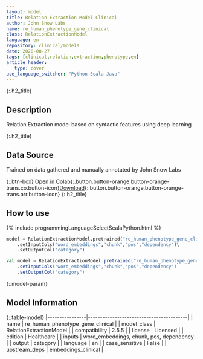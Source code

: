 ```yaml
---
layout: model
title: Relation Extraction Model Clinical
author: John Snow Labs
name: re_human_phenotype_gene_clinical
class: RelationExtractionModel
language: en
repository: clinical/models
date: 2020-08-27
tags: [clinical,relation,extraction,phenotype,en]
article_header:
   type: cover
use_language_switcher: "Python-Scala-Java"
---
```


{:.h2_title}
## Description
Relation Extraction model based on syntactic features using deep learning  




{:.h2_title}
## Data Source
Trained on data gathered and manually annotated by John Snow Labs

{:.btn-box}
[Open in Colab](https://colab.research.google.com/github/JohnSnowLabs/spark-nlp-workshop/blob/master/tutorials/Certification_Trainings/Healthcare/10.Clinical_Relation_Extraction.ipynb){:.button.button-orange.button-orange-trans.co.button-icon}[Download](https://s3.amazonaws.com/auxdata.johnsnowlabs.com/clinical/models/re_human_phenotype_gene_clinical_en_2.5.5_2.4_1598560152543.zip){:.button.button-orange.button-orange-trans.arr.button-icon}
{:.h2_title}
## How to use 
<div class="tabs-box" markdown="1">

{% include programmingLanguageSelectScalaPython.html %}

```python
model = RelationExtractionModel.pretrained("re_human_phenotype_gene_clinical","en","clinical/models")\
	.setInputCols("word_embeddings","chunk","pos","dependency")\
	.setOutputCol("category")
```

```scala
val model = RelationExtractionModel.pretrained("re_human_phenotype_gene_clinical","en","clinical/models")
	.setInputCols("word_embeddings","chunk","pos","dependency")
	.setOutputCol("category")
```
</div>



{:.model-param}
## Model Information

{:.table-model}
|----------------|-----------------------------------------|
| name           | re_human_phenotype_gene_clinical        |
| model_class    | RelationExtractionModel                 |
| compatibility  | 2.5.5                                   |
| license        | Licensed                                |
| edition        | Healthcare                              |
| inputs         | word_embeddings, chunk, pos, dependency |
| output         | category                                |
| language       | en                                      |
| case_sensitive | False                                   |
| upstream_deps  | embeddings_clinical                     |

